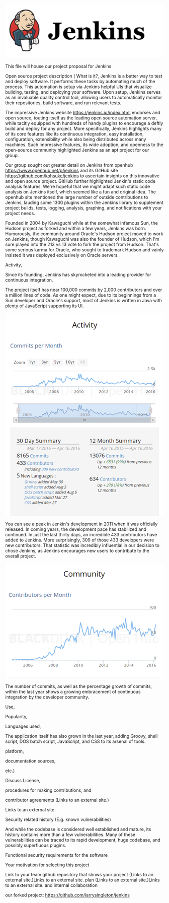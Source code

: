 ![](assets/markdown-img-paste-20170909112804883.png)

This file will house our project proposal for Jenkins

Open source project description (
 What is it?,
 Jenkins is a better way to test and deploy software.  It performs these tasks by automating much of the process.  This automation is setup via Jenkins helpful UIs that visualize building, testing, and deploying your software.  Upon setup, Jenkins serves as an invaluable quality control tool, allowing users to automatically monitor their repositories, build software, and run relevant tests.

 The impressive Jenkins website https://jenkins.io/index.html endorses and open source, touting itself as the leading open source automation server, while tacitly equipped with hundreds of handy plugins to encourage a deftly build and deploy for any project.  More specifically, Jenkins highlights many of its core features like its continuous integration, easy installation, configuration, extensibility while also being distributed across many machines.  Such impressive features, its wide adoption, and openness to the open-source community highlighted Jenkins as an apt project for our group.

 Our group sought out greater detail on Jenkins from openhub https://www.openhub.net/p/jenkins and its GitHub site https://github.com/kohsuke/jenkins to ascertain insights on this innovative and open source project.  GitHub further highlighted Jenkin's static code analysis features.  We're hopeful that we might adapt such static code analysis on Jenkins itself,  which seemed like a fun and original idea.  The openhub site mentioned the large number of outside contributions to Jenkins, lauding some 1300 plugins within the Jenkins library to supplement project builds, tests, logging, analysis, graphing, and notifications with your project needs.  

 Founded in 2004 by Kawaguchi while at the somewhat infamous Sun, the Hudson project as forked and within a few years, Jenkins was born. Humorously, the community around Oracle's Hudson project moved to work on Jenkins, though Kawaguchi was also the founder of Hudson, which I'm sure played into the 213 vs 13 vote to fork the project from Hudson.  That's some serious karma for Oracle, who sought to trademark Hudson and vainly insisted it was deployed exclusively on Oracle servers.


 Activity,

Since its founding, Jenkins has skyrocketed into a leading provider for continuous integration.  

The project itself has near 100,000 commits by 2,000 contributors and over a million lines of code.  As one might expect, due to its beginnings from a Sun developer and Oracle's support, most of Jenkins is written in Java with plenty of JavaScript supporting its UI.  

![](assets/markdown-img-paste-20170909112134478.png)

You can see a peak in Jenkin's development in 2011 when it was officially released.  In coming years, the development pace has stabilized and continued.  In just the last thirty days, an incredible 433 contributors have added to Jenkins.  More surprisingly, 309 of those 433 developers were new contributors.  That statistic was incredibly influential in our decision to chose Jenkins, as Jenkins encourages new users to contribute to the overall project.   

![](assets/markdown-img-paste-20170909114858928.png)

The number of commits, as well as the percentage growth of commits, within the last year shows a growing embracement of continuous integration by the developer community.  


 Use,

 Popularity,

 Languages used,

The application itself has also grown in the last year, adding Groovy, shell script, DOS batch script, JavaScript, and CSS to its arsenal of tools.

 platform,

 documentation sources,

 etc.)

Discuss License,

procedures for making contributions, and

contributor agreements (Links to an external site.)

Links to an external site.

Security related history (E.g. known vulnerabilities)

And while the codebase is considered well established and mature, its history contains more than a few vulnerabilities.  Many of these vulnerabilities can be traced to its rapid development, huge codebase, and possibly superfluous plugins.  

Functional security requirements for the software

Your motivation for selecting this project

Link to your team github repository that shows your project (Links to an external site.)Links to an external site. plan (Links to an
external site.)Links to an external site. and internal collaboration

our forked project: https://github.com/larrysingleton/jenkins
